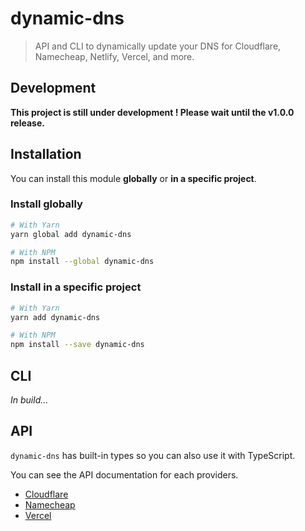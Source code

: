 # dynamic-dns

> API and CLI to dynamically update your DNS for Cloudflare, Namecheap, Netlify, Vercel, and more.

## Development

**This project is still under development ! Please wait until the v1.0.0 release.** 
## Installation

You can install this module **globally** or **in a specific project**.

### Install globally

```bash
# With Yarn
yarn global add dynamic-dns

# With NPM
npm install --global dynamic-dns
```

### Install in a specific project
```bash
# With Yarn
yarn add dynamic-dns

# With NPM
npm install --save dynamic-dns
```

## CLI

*In build...*

## API

`dynamic-dns` has built-in types so you can also use it with TypeScript.

You can see the API documentation for each providers.
- [Cloudflare](./docs/cloudflare.md)
- [Namecheap](./docs/namecheap.md)
- [Vercel](./docs/vercel.md)